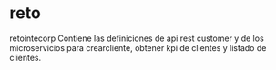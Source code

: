 # reto
retointecorp
Contiene las definiciones de api rest customer y de los microservicios para crearcliente, obtener kpi de clientes y listado de clientes.
